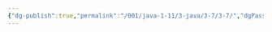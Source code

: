 ```yaml
---
{"dg-publish":true,"permalink":"/001/java-1-11/3-java/3-7/3-7/","dgPassFrontmatter":true,"created":"2024-04-17T14:08:12.464+08:00","updated":"2024-06-01T10:43:58.969+08:00"}
---
```

